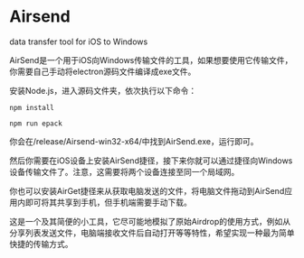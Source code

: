 # Airsend
 data transfer tool for iOS to Windows

AirSend是一个用于iOS向Windows传输文件的工具，如果想要使用它传输文件，你需要自己手动将electron源码文件编译成exe文件。

安装Node.js，进入源码文件夹，依次执行以下命令：

` npm install `

` npm run epack `

你会在/release/Airsend-win32-x64/中找到AirSend.exe，运行即可。

然后你需要在iOS设备上安装AirSend捷径，接下来你就可以通过捷径向Windows设备传输文件了。注意，这需要将两个设备连接至同一个局域网。

你也可以安装AirGet捷径来从获取电脑发送的文件，将电脑文件拖动到AirSend应用内即可将其共享到手机，但手机端需要手动下载。

这是一个及其简便的小工具，它尽可能地模拟了原始Airdrop的使用方式，例如从分享列表发送文件，电脑端接收文件后自动打开等等特性，希望实现一种最为简单快捷的传输方式。

